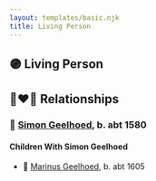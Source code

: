 ```yaml
---
layout: templates/basic.njk
title: Living Person
---
```

## 🟣 Living Person

## 👩‍❤️‍👨 Relationships

### 🔵 [Simon Geelhoed](/people/7/784264), b. abt 1580

#### Children With Simon Geelhoed
* 🔵 [Marinus Geelhoed](/people/4/47020978), b. abt 1605